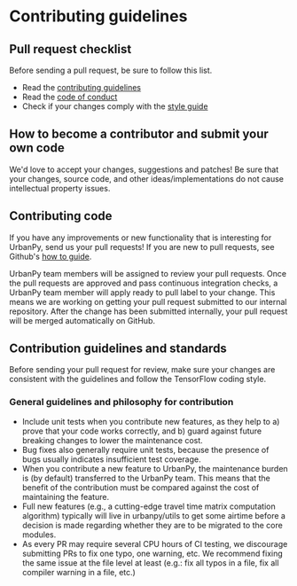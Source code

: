 # Contributing guidelines

## Pull request checklist

Before sending a pull request, be sure to follow this list.

* Read the [contributing guidelines](CONTRIBUTING.md)
* Read the [code of conduct](CODE_OF_CONDUCT.md)
* Check if your changes comply with the [style guide](https://github.com/google/styleguide/blob/gh-pages/pyguide.md)

## How to become a contributor and submit your own code

We'd love to accept your changes, suggestions and patches! Be sure that your
changes, source code, and other ideas/implementations do not cause intellectual property
issues.

## Contributing code

If you have any improvements or new functionality that is interesting for UrbanPy,
send us your pull requests! If you are new to pull requests, see Github's [how to guide](https://help.github.com/en/github/collaborating-with-issues-and-pull-requests/about-pull-requests).

UrbanPy team members will be assigned to review your pull requests. Once the pull requests are approved and pass continuous integration checks, a UrbanPy team member will apply ready to pull label to your change. This means we are working on getting your pull request submitted to our internal repository. After the change has been submitted internally, your pull request will be merged automatically on GitHub.

## Contribution guidelines and standards

Before sending your pull request for review, make sure your changes are consistent with the guidelines and follow the TensorFlow coding style.

### General guidelines and philosophy for contribution

* Include unit tests when you contribute new features, as they help to a) prove that your code works correctly, and b) guard against future breaking changes to lower the maintenance cost.
* Bug fixes also generally require unit tests, because the presence of bugs usually indicates insufficient test coverage.
* When you contribute a new feature to UrbanPy, the maintenance burden is (by default) transferred to the UrbanPy team. This means that the benefit of the contribution must be compared against the cost of maintaining the feature.
* Full new features (e.g., a cutting-edge travel time matrix computation algorithm) typically will live in urbanpy/utils to get some airtime before a decision is made regarding whether they are to be migrated to the core modules.
* As every PR may require several CPU hours of CI testing, we discourage submitting PRs to fix one typo, one warning, etc. We recommend fixing the same issue at the file level at least (e.g.: fix all typos in a file, fix all compiler warning in a file, etc.)
